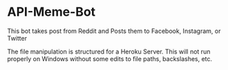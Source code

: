 # API-Meme-Bot
This bot takes post from Reddit and Posts them to Facebook, Instagram, or Twitter

The file manipulation is structured for a Heroku Server.  This will not run properly on Windows without some edits to file paths, backslashes, etc.
